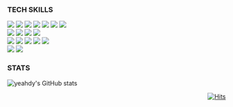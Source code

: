 <div align="left">

### TECH SKILLS
<img src="https://img.shields.io/badge/java-%23ED8B00.svg?style=Plastic&logo=openjdk&logoColor=white">
<img src="https://img.shields.io/badge/springboot-6DB33F?style=Plastic&logo=springboot&logoColor=white">
<img src="https://img.shields.io/badge/JUnit5-25A162?style=Plastic&logo=JUnit5&logoColor=white">
<img src="https://img.shields.io/badge/MariaDB-003545?style=Plastic&logo=mariadb&logoColor=white">
<img src="https://img.shields.io/badge/MySQL-4479A1?style=Plastic&logo=MySQL&logoColor=white">
<img src="https://img.shields.io/badge/Oracle-F80000?style=Plastic&logo=oracle&logoColor=white">
<img src="https://img.shields.io/badge/Redis-DC382D?style=Plastic&logo=Redis&logoColor=white"> 
</br>
<img src="https://img.shields.io/badge/Amazon%20EC2-FF9900?style=Plastic&logo=Amazon%20EC2&logoColor=white">
<img src="https://img.shields.io/badge/Amazon%20S3-569A31?style=Plastic&logo=Amazon%20S3&logoColor=white">
<img src="https://img.shields.io/badge/docker-%230db7ed.svg?style=Plastic&logo=docker&logoColor=white"> 
<img src="https://img.shields.io/badge/GitHub Actions-2088FF?style=Plastic&logo=GitHub Actions&logoColor=white">
</br>
<img src="https://img.shields.io/badge/Java-007396.svg?&style=for-the-badge&logo=Java&logoColor=white">
<img src="https://img.shields.io/badge/jquery-%230769AD.svg?style=Plastic&logo=jquery&logoColor=white">
<img src="https://img.shields.io/badge/HTML5-E34F26?style=Plastic&logo=HTML5&logoColor=white">
<img src="https://img.shields.io/badge/CSS3-1572B6?style=Plastic&logo=CSS3&logoColor=white">
<img src="https://img.shields.io/badge/javascript-%23323330.svg?style=Plastic&logo=javascript&logoColor=%23F7DF1E">
</br>
<img src="https://img.shields.io/badge/-Swagger-%23Clojure?style=Plastic&logo=swagger&logoColor=white">
<img src="https://img.shields.io/badge/Postman-FF6C37?style=Plastic&logo=postman&logoColor=white">

### STATS
![yeahdy's GitHub stats](https://github-readme-stats.vercel.app/api?username=yeahdy&count_private=true&title_color=88AB8E&icon_color=88AB8E&custom_title=GitHub💻&show_icons=true)

</div>

<div align="right">
  
[![Hits](https://hits.seeyoufarm.com/api/count/incr/badge.svg?url=https://github.com/yeahdy&count_bg=%2399BC85&title_bg=%23739072&icon=hey.svg&icon_color=%23E7E7E7&title=hits&edge_flat=false)](https://hits.seeyoufarm.com)

</div>

